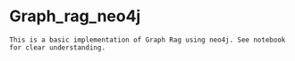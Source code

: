 # Graph_rag_neo4j

``` This is a basic implementation of Graph Rag using neo4j. See notebook for clear understanding. ```
